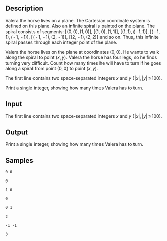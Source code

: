 ## Description

<div><p>Valera the horse lives on a plane. The Cartesian coordinate system is defined on this plane. Also an infinite spiral is painted on the plane. The spiral consists of segments: <span class="tex-font-style-bf"><span class="tex-span">[(0, 0), (1, 0)]</span>, <span class="tex-span">[(1, 0), (1, 1)]</span>, <span class="tex-span">[(1, 1), ( - 1, 1)]</span>, <span class="tex-span">[( - 1, 1), ( - 1,  - 1)]</span>, <span class="tex-span">[( - 1,  - 1), (2,  - 1)]</span>, <span class="tex-span">[(2,  - 1), (2, 2)]</span></span> and so on. Thus, this infinite spiral passes through each integer point of the plane.</p><p>Valera the horse lives on the plane at coordinates <span class="tex-span">(0, 0)</span>. He wants to walk along the spiral to point <span class="tex-span">(<i>x</i>, <i>y</i>)</span>. Valera the horse has four legs, so he finds turning very difficult. Count how many times he will have to turn if he goes along a spiral from point <span class="tex-span">(0, 0)</span> to point <span class="tex-span">(<i>x</i>, <i>y</i>)</span>.</p></div><div class="input-specification"><p>The first line contains two space-separated integers <span class="tex-span"><i>x</i></span> and <span class="tex-span"><i>y</i></span> <span class="tex-span">(|<i>x</i>|, |<i>y</i>| ≤ 100)</span>.</p></div><div class="output-specification"><p>Print a single integer, showing how many times Valera has to turn.</p></div>


## Input

<p>The first line contains two space-separated integers <span class="tex-span"><i>x</i></span> and <span class="tex-span"><i>y</i></span> <span class="tex-span">(|<i>x</i>|, |<i>y</i>| ≤ 100)</span>.</p>


## Output

<p>Print a single integer, showing how many times Valera has to turn.</p>


## Samples

```input1
0 0

```

```output1
0

```






```input2
1 0

```

```output2
0

```






```input3
0 1

```

```output3
2

```






```input4
-1 -1

```

```output4
3

```



